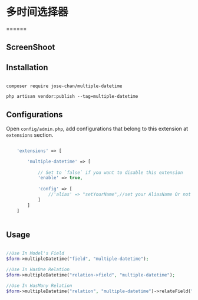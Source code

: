 # 多时间选择器
======

## ScreenShoot


## Installation

```

composer require jose-chan/multiple-datetime

php artisan vendor:publish --tag=multiple-datetime

```

## Configurations

Open `config/admin.php`, add configurations that belong to this extension at `extensions` section.

````php

    'extensions' => [

        'multiple-datetime' => [
        
            // Set to `false` if you want to disable this extension
            'enable' => true,
            
            'config' => [
                //'alias' => "setYourName",//set your AliasName Or not Set
            ]
        ]
    ]
    
````

## Usage

````php

//Use In Model's Field
$form->multipleDatetime("field", "multiple-datetime");

//Use In HasOne Relation
$form->multipleDatetime("relation->field", "multiple-datetime");

//Use In HasMany Relation
$form->multipleDatetime("relation", "multiple-datetime")->relateField("field");

````
